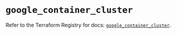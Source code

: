# `google_container_cluster`

Refer to the Terraform Registry for docs: [`google_container_cluster`](https://registry.terraform.io/providers/hashicorp/google-beta/5.36.0/docs/resources/google_container_cluster).
